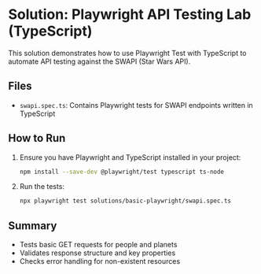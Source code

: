 # Solution: Playwright API Testing Lab (TypeScript)

This solution demonstrates how to use Playwright Test with TypeScript to automate API testing against the SWAPI (Star Wars API).

## Files
- `swapi.spec.ts`: Contains Playwright tests for SWAPI endpoints written in TypeScript

## How to Run
1. Ensure you have Playwright and TypeScript installed in your project:
   ```sh
   npm install --save-dev @playwright/test typescript ts-node
   ```
2. Run the tests:
   ```sh
   npx playwright test solutions/basic-playwright/swapi.spec.ts
   ```

## Summary
- Tests basic GET requests for people and planets
- Validates response structure and key properties
- Checks error handling for non-existent resources
